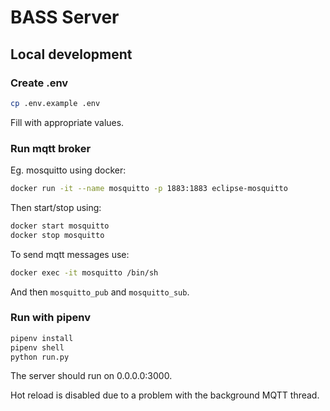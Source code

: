 # BASS Server

## Local development

### Create .env

```sh
cp .env.example .env
```

Fill with appropriate values.

### Run mqtt broker

Eg. mosquitto using docker:

```sh
docker run -it --name mosquitto -p 1883:1883 eclipse-mosquitto
```

Then start/stop using:

```sh
docker start mosquitto
docker stop mosquitto
```

To send mqtt messages use:

```sh
docker exec -it mosquitto /bin/sh
```

And then `mosquitto_pub` and `mosquitto_sub`.

### Run with pipenv

```sh
pipenv install
pipenv shell
python run.py
```

The server should run on 0.0.0.0:3000.

Hot reload is disabled due to a problem with the background MQTT thread.
